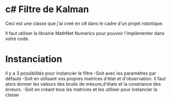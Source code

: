 # c# Filtre de Kalman

Ceci est une classe que j'ai creé en c# dans le cadre d'un projet robotique.

Il faut utiliser la librairie MathNet Numerics pour pouvoir l'implémenter dans votre code.

# Instanciation
Il y a 3 possibilités pour instancier le filtre
-Soit avec les paramètres par défauts
-Soit en utilisant vos propres matrices d'état et d'observation. Il faut alors donner les valeurs des bruits de mésure,d'états et la covariance des érreurs.
-Soit en créant tous les matrices et les utiliser pour instancier la classe
